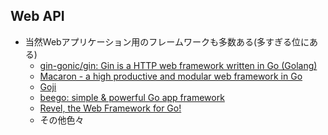 
## Web API

* 当然Webアプリケーション用のフレームワークも多数ある(多すぎる位にある)
  * [gin\-gonic/gin: Gin is a HTTP web framework written in Go \(Golang\)](https://github.com/gin-gonic/gin)
  * [Macaron \- a high productive and modular web framework in Go](https://go-macaron.com/)
  * [Goji](https://goji.io/)
  * [beego: simple & powerful Go app framework](https://beego.me/)
  * [Revel, the Web Framework for Go\!](https://revel.github.io/)
  * その他色々

